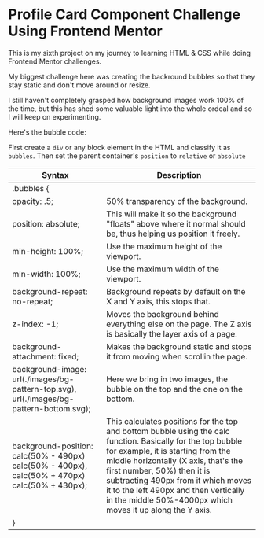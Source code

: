 # Profile Card Component Challenge Using Frontend Mentor

This is my sixth project on my journey to learning HTML &amp; CSS while doing Frontend Mentor challenges.

My biggest challenge here was creating the backround bubbles so that they stay static and don't move around or resize.

I still haven't completely grasped how background images work 100% of the time, but this has shed some valuable light into the whole ordeal and so I will keep on experimenting.

Here's the bubble code:

First create a `div` or any block element in the HTML and classify it as `bubbles`. Then set the parent container's `position` to `relative` or `absolute`

| Syntax | Description |
| ----------- | ----------- |
|.bubbles {||
|opacity: .5;|50% transparency of the background.|
|position: absolute;|This will make it so the background "floats" above where it normal should be, thus helping us position it freely.|
|min-height: 100%;|Use the maximum height of the viewport.|
|min-width: 100%;| Use the maximum width of the viewport.|
|background-repeat: no-repeat;|Background repeats by default on the X and Y axis, this stops that.| 
|z-index: -1;|Moves the background behind everything else on the page. The Z axis is basically the layer axis of a page.|  
|background-attachment: fixed;|Makes the background static and stops it from moving when scrollin the page.|  
|background-image: url(./images/bg-pattern-top.svg), url(./images/bg-pattern-bottom.svg);|Here we bring in two images, the bubble on the top and the one on the bottom.|
|background-position: calc(50% - 490px) calc(50% - 400px), calc(50% + 470px) calc(50% + 430px);|This calculates positions for the top and bottom bubble using the calc function. Basically for the top bubble for example, it is starting from the middle horizontally (X axis, that's the first number, 50%) then it is subtracting 490px from it which moves it to the left 490px and then vertically in the middle 50%-4000px which moves it up along the Y axis.|
|}||
